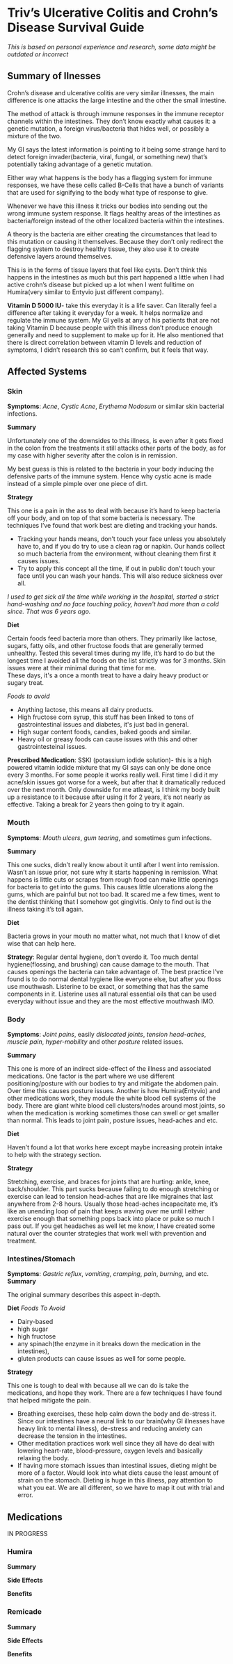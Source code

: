 # Triv’s Ulcerative Colitis and Crohn’s Disease Survival Guide
*This is based on personal experience and research, some data might be outdated or incorrect*

## Summary of Ilnesses

Crohn’s disease and ulcerative colitis are very similar illnesses, the main difference is one attacks the large intestine and the other the small intestine.
<p>The method of attack is through immune responses in the immune receptor channels within the intestines. They don’t know exactly what causes it: a genetic mutation,  a foreign virus/bacteria that hides well, 
or possibly a mixture of the two.</p>
<p>My GI says the latest information is pointing to it being some strange hard to detect foreign invader(bacteria, viral, fungal, or something new) that’s potentially taking advantage of a genetic mutation.</p>
<p>Either way what happens is the body has a flagging system for immune responses, we have these cells called B-Cells that have a bunch of variants that are used for signifying to the body 
what type of response to give.</p> 
Whenever we have this illness it tricks our bodies into sending out the wrong immune system response. It flags healthy areas of the intestines as bacteria/foreign instead of the other localized bacteria within the intestines. 
<p>A theory is the bacteria are either creating the circumstances that lead to this mutation or causing it themselves. Because they don’t only redirect the flagging system to destroy healthy tissue, 
they also use it to create defensive layers around themselves.</p>
<p>This is in the forms of tissue layers that feel like cysts. Don’t think this happens in the intestines as much but this part happened a little when I had active crohn’s disease but picked up a lot when
 I went fulltime on Humira(very similar to Entyvio just different company).</p>

**Vitamin D 5000 IU**- take this everyday it is a life saver. Can literally feel a difference after taking it everyday for a week. It helps normalize and regulate the immune system. My GI yells at any of his patients that are not taking Vitamin D because people with this illness don’t produce enough generally and need to supplement to make up for it. He also mentioned that there is direct correlation between vitamin D levels and reduction of symptoms, I didn’t research this so can’t confirm, but it feels that way.

## Affected Systems

### Skin
**Symptoms**: *Acne*, *Cystic Acne*, *Erythema Nodosum* or similar skin bacterial infections.

**Summary** <p> Unfortunately one of the downsides to this illness, is even after it gets fixed in the colon from the treatments it still attacks other parts of the body, as for my case with higher severity after the colon is in remission.</p>
My best guess is this is related to the bacteria in your body inducing the defensive parts of the immune system. Hence why cystic acne is made instead of a simple pimple over one piece of dirt.

**Strategy** <p>This one is a pain in the ass to deal with because it’s hard to keep bacteria off your body, and on top of that some bacteria is necessary. 
	The techniques I’ve found that work best are dieting and tracking your hands.</p> 
 
- Tracking your hands means, don’t touch your face unless you absolutely have to, and if you do try to use a clean rag or napkin. Our hands collect so much bacteria from the environment, 			  without cleaning them first it causes issues. 
- Try to apply this concept all the time, if out in public don't touch your face until you can wash your hands. This will also reduce sickness over all.
 
*I used to get sick all the time while working in the hospital, started a strict hand-washing and no face touching policy, haven't had more than a cold since. That was 6 years ago.*

**Diet**
<p> Certain foods feed bacteria more than others. They primarily like lactose, sugars, fatty oils, and other fructose foods that are generally termed unhealthy. Tested this several times during my life, it’s hard to do but the longest time I avoided all the foods on the list strictly was for 3 months. Skin issues were at their minimal during that time for me.<br> These days, it's a once a month treat to have a dairy heavy product or sugary treat.</p>

*Foods to avoid*
- Anything lactose, this means all dairy products.
- High fructose corn syrup, this stuff has been linked to tons of gastrointestinal issues and diabetes, it's just bad in general.
- High sugar content foods, candies, baked goods and similar.
- Heavy oil or greasy foods can cause issues with this and other gastrointesteinal issues.
 
**Prescribed Medication**: SSKI (potassium iodide solution)- this is a high powered vitamin iodide mixture that my GI says can only be done once every 3 months. For some people it works really well. First time I did it my acne/skin issues got worse for a week, but after that it dramatically reduced over the next month.
Only downside for me atleast, is I think my body built up a resistance to it because after using it for 2 years, it’s not nearly as effective. Taking a break for 2 years then going to try it again.

### Mouth
**Symptoms**: *Mouth ulcers*, *gum tearing*, and sometimes gum infections.

**Summary** <p> This one sucks, didn’t really know about it until after I went into remission. Wasn’t an issue prior, not sure why it starts happening in remission. What happens is little cuts or scrapes from rough food can make little openings for bacteria to get into the gums. This causes little ulcerations along the gums, which are painful but not too bad. It scared me a few times, went to the dentist thinking that I somehow got gingivitis. Only to find out is the illness taking it’s toll again.</p>

**Diet** <p> Bacteria grows in your mouth no matter what, not much that I know of diet wise that can help here. </p>

**Strategy**: Regular dental hygiene, don’t overdo it. Too much dental hygiene(flossing, and brushing) can cause damage to the mouth. That causes openings the bacteria can take advantage of. The best practice I’ve found is to do normal dental hygiene like everyone else, but after you floss use mouthwash. Listerine to be exact, or something that has the same components in it. Listerine uses all natural essential oils that can be used everyday without issue and they are the most effective mouthwash IMO.
	
### Body
**Symptoms**: *Joint pains*, easily *dislocated joints*, *tension head-aches*, *muscle pain*, *hyper-mobility* and other *posture* related issues.
	
 **Summary** <p>This one is more of an indirect side-effect of the illness and associated medications. One factor is the part where we use different positioning/posture with our bodies to try and mitigate the abdomen pain. Over time this causes posture issues. Another is how Humira(Entyvio) and other medications work, they module the white blood cell systems of the body. There are giant white blood cell clusters/nodes around most joints, so when the medication is working sometimes those can swell or get smaller than normal. This leads to joint pain, posture issues, head-aches and etc.</p>

**Diet** <p>Haven’t found a lot that works here except maybe increasing protein intake to help with the strategy section.</p>

**Strategy** <p>Stretching, exercise, and braces for joints that are hurting: ankle, knee, back/shoulder. This part sucks because failing to do enough stretching or exercise can lead to tension head-aches that are like migraines that last anywhere from 2-8 hours. Usually those head-aches incapacitate me, it’s like an unending loop of pain that keeps waving over me until I either exercise enough that something pops back into place or puke so much I pass out. If you get headaches as well let me know, I have created some natural over the counter strategies that work well with prevention and treatment.</p>

### Intestines/Stomach
**Symptoms**: *Gastric reflux*, *vomiting*, *cramping*, *pain*, *burning*, and etc.
**Summary** <p>The original summary describes this aspect in-depth.</p>
**Diet** 
*Foods To Avoid*
- Dairy-based
- high sugar
- high fructose
- any spinach(the enzyme in it breaks down the medication in the intestines),
- gluten products can cause issues as well for some people.

**Strategy**<p> This one is tough to deal with because all we can do is take the medications, and hope they work. There are a few techniques I have found that helped mitigate the pain.</p>

- Breathing exercises, these help calm down the body and de-stress it. Since our intestines have a neural link to our brain(why GI illnesses have heavy link to mental illness), de-stress and reducing anxiety can decrease the tension in the intestines. 
- Other meditation practices work well since they all have do deal with lowering heart-rate, blood-pressure, oxygen levels and basically relaxing the body. 
- If having more stomach issues than intestinal issues, dieting might be more of a factor. Would look into what diets cause the least amount of strain on the stomach. Dieting is huge in this illness, pay attention to what you eat. We are all different, so we have to map it out with trial and error.



## Medications

IN PROGRESS

### Humira

**Summary**

**Side Effects**

**Benefits**


### Remicade

**Summary**

**Side Effects**

**Benefits**

	
